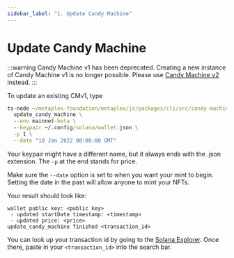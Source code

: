 ```yaml
---
sidebar_label: "1. Update Candy Machine"
---
```


# Update Candy Machine

:::warning
Candy Machine v1 has been deprecated. Creating a new instance of Candy Machine v1 is no longer possible. Please use [Candy Machine v2](../candy-machine-v2/introduction) instead.
:::

To update an existing CMv1, type
```cmd
ts-node ~/metaplex-foundation/metaplex/js/packages/cli/src/candy-machine-v1-cli.ts \
  update_candy_machine \
  --env mainnet-beta \
  --keypair ~/.config/solana/wallet.json \
  -p 1 \
  --date "10 Jan 2022 00:00:00 GMT"
```

Your keypair might have a different name, but it always ends with the .json extension. The `-p` at the end stands for price. 

Make sure the `--date` option is set to when you want your mint to begin. Setting the date in the past will allow anyone to mint your NFTs. 

Your result should look like:
```
wallet public key: <public key>
 - updated startDate timestamp: <timestamp>
 - updated price: <price>
update_candy_machine finished <transaction_id>
```

You can look up your transaction id by going to the [Solana Explorer](https://explorer.solana.com/). Once there, paste in your `<transaction_id>` into the search bar.
